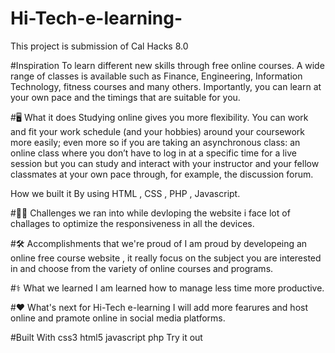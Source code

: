 # Hi-Tech-e-learning-
This project is submission of Cal Hacks 8.0


#Inspiration
To learn different new skills through free online courses. A wide range of classes is available such as Finance, Engineering, Information Technology, fitness courses and many others. Importantly, you can learn at your own pace and the timings that are suitable for you.

#🖥️ What it does
Studying online gives you more flexibility. You can work and fit your work schedule (and your hobbies) around your coursework more easily; even more so if you are taking an asynchronous class: an online class where you don’t have to log in at a specific time for a live session but you can study and interact with your instructor and your fellow classmates at your own pace through, for example, the discussion forum.

How we built it
By using HTML , CSS , PHP , Javascript.

#🚵‍♂️ Challenges we ran into
while devloping the website i face lot of challages to optimize the responsiveness in all the devices.

#🛠️ Accomplishments that we're proud of
I am proud by developeing an online free course website , it really focus on the subject you are interested in and choose from the variety of online courses and programs.

#⚕️ What we learned
I am learned how to manage less time more productive.

#❤️ What's next for Hi-Tech e-learning
I will add more fearures and host online and pramote online in social media platforms.

#Built With
css3
html5
javascript
php
Try it out
